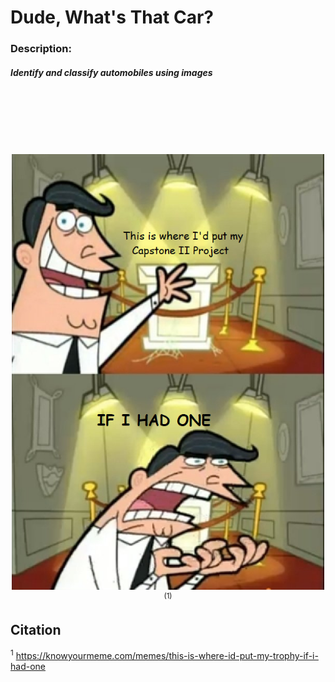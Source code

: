 # Dude, What's That Car?
### Description:
##### Identify and classify automobiles using images  
    
<br/> <br/> <br/> <br/> <br/>

<p align="center">
  <img src="main/img/capstone_II_holder.png" width = 500><sup>(1)</sup>
</p>


## Citation

<sup>1</sup> https://knowyourmeme.com/memes/this-is-where-id-put-my-trophy-if-i-had-one

